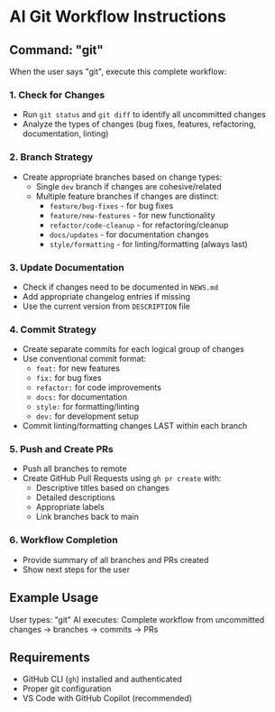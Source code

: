 # AI Git Workflow Instructions

## Command: "git"

When the user says "git", execute this complete workflow:

### 1. Check for Changes
- Run `git status` and `git diff` to identify all uncommitted changes
- Analyze the types of changes (bug fixes, features, refactoring, documentation, linting)

### 2. Branch Strategy
- Create appropriate branches based on change types:
  - Single `dev` branch if changes are cohesive/related
  - Multiple feature branches if changes are distinct:
    - `feature/bug-fixes` - for bug fixes
    - `feature/new-features` - for new functionality
    - `refactor/code-cleanup` - for refactoring/cleanup
    - `docs/updates` - for documentation changes
    - `style/formatting` - for linting/formatting (always last)

### 3. Update Documentation
- Check if changes need to be documented in `NEWS.md`
- Add appropriate changelog entries if missing
- Use the current version from `DESCRIPTION` file

### 4. Commit Strategy
- Create separate commits for each logical group of changes
- Use conventional commit format:
  - `feat:` for new features
  - `fix:` for bug fixes
  - `refactor:` for code improvements
  - `docs:` for documentation
  - `style:` for formatting/linting
  - `dev:` for development setup
- Commit linting/formatting changes LAST within each branch

### 5. Push and Create PRs
- Push all branches to remote
- Create GitHub Pull Requests using `gh pr create` with:
  - Descriptive titles based on changes
  - Detailed descriptions
  - Appropriate labels
  - Link branches back to main

### 6. Workflow Completion
- Provide summary of all branches and PRs created
- Show next steps for the user

## Example Usage
User types: "git"
AI executes: Complete workflow from uncommitted changes → branches → commits → PRs

## Requirements
- GitHub CLI (`gh`) installed and authenticated
- Proper git configuration
- VS Code with GitHub Copilot (recommended)